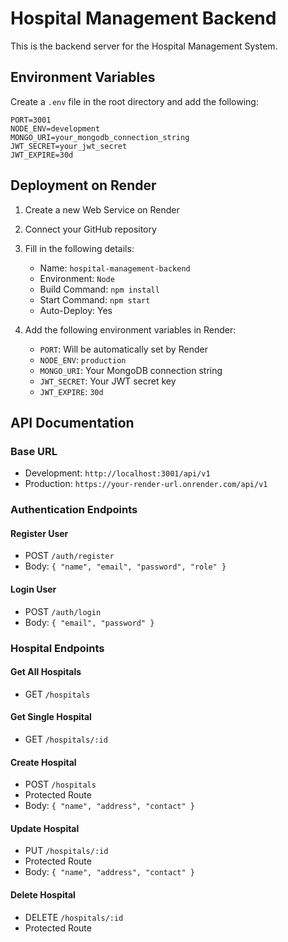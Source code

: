 # Hospital Management Backend

This is the backend server for the Hospital Management System.

## Environment Variables

Create a `.env` file in the root directory and add the following:

```
PORT=3001
NODE_ENV=development
MONGO_URI=your_mongodb_connection_string
JWT_SECRET=your_jwt_secret
JWT_EXPIRE=30d
```

## Deployment on Render

1. Create a new Web Service on Render
2. Connect your GitHub repository
3. Fill in the following details:
   - Name: `hospital-management-backend`
   - Environment: `Node`
   - Build Command: `npm install`
   - Start Command: `npm start`
   - Auto-Deploy: Yes

4. Add the following environment variables in Render:
   - `PORT`: Will be automatically set by Render
   - `NODE_ENV`: `production`
   - `MONGO_URI`: Your MongoDB connection string
   - `JWT_SECRET`: Your JWT secret key
   - `JWT_EXPIRE`: `30d`

## API Documentation

### Base URL
- Development: `http://localhost:3001/api/v1`
- Production: `https://your-render-url.onrender.com/api/v1`

### Authentication Endpoints

#### Register User
- POST `/auth/register`
- Body: `{ "name", "email", "password", "role" }`

#### Login User
- POST `/auth/login`
- Body: `{ "email", "password" }`

### Hospital Endpoints

#### Get All Hospitals
- GET `/hospitals`

#### Get Single Hospital
- GET `/hospitals/:id`

#### Create Hospital
- POST `/hospitals`
- Protected Route
- Body: `{ "name", "address", "contact" }`

#### Update Hospital
- PUT `/hospitals/:id`
- Protected Route
- Body: `{ "name", "address", "contact" }`

#### Delete Hospital
- DELETE `/hospitals/:id`
- Protected Route 
